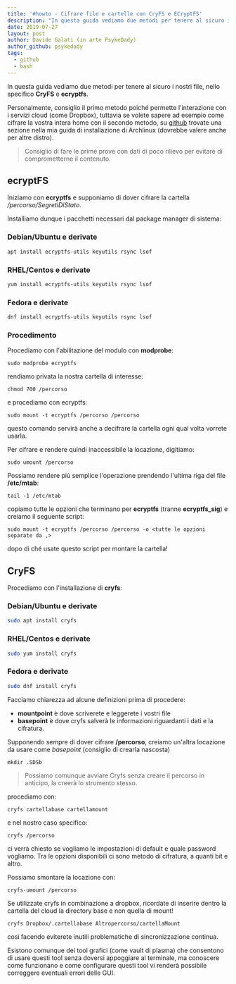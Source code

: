 ```yaml
---
title: '#howto - Cifrare file e cartelle con CryFS e ECryptFS'
description: "In questa guida vediamo due metodi per tenere al sicuro i nostri file, nello specifico CryFS e ecryptfs."
date: 2019-07-27
layout: post
author: Davide Galati (in arte PsykeDady)
author_github: psykedady
tags:
  - github  
  - bash
---
```

In questa guida vediamo due metodi per tenere al sicuro i nostri file, nello specifico **CryFS** e **ecryptfs**.

Personalmente, consiglio il primo metodo poiché permette l'interazione con i servizi cloud (come Dropbox), tuttavia se volete sapere ad esempio come cifrare la vostra intera home con il secondo metodo, su [github](https://github.com/PsykeDady/Archlinux_installazione) trovate una sezione nella mia guida di installazione di Archlinux (dovrebbe valere anche per altre distro).

> Consiglio di fare le prime prove con dati di poco rilievo per evitare di comprometterne il contenuto.

## ecryptFS

Iniziamo con **ecryptfs** e supponiamo di dover cifrare la cartella _/percorso/SegretiDiStato_.

Installiamo dunque i pacchetti necessari dal package manager di sistema:

### Debian/Ubuntu e derivate

```bash
apt install ecryptfs-utils keyutils rsync lsof
```

### RHEL/Centos e derivate

```bash
yum install ecryptfs-utils keyutils rsync lsof
```

### Fedora e derivate
```bash
dnf install ecryptfs-utils keyutils rsync lsof
```

### Procedimento 
Procediamo con l'abilitazione del modulo con **modprobe**:

    sudo modprobe ecryptfs

rendiamo privata la nostra cartella di interesse:

    chmod 700 /percorso

e procediamo con ecryptfs:

    sudo mount -t ecryptfs /percorso /percorso

questo comando servirà anche a decifrare la cartella ogni qual volta vorrete usarla.

Per cifrare e rendere quindi inaccessibile la locazione, digitiamo:

    sudo umount /percorso

Possiamo rendere più semplice l'operazione prendendo l'ultima riga del file **/etc/mtab**:

    tail -1 /etc/mtab

copiamo tutte le opzioni che terminano per **ecryptfs** (tranne **ecryptfs_sig**) e creiamo il seguente script:

    sudo mount -t ecryptfs /percorso /percorso -o <tutte le opzioni separate da ,>

dopo di ché usate questo script per montare la cartella!

## CryFS

Procediamo con l'installazione di **cryfs**:

### Debian/Ubuntu e derivate
```bash
sudo apt install cryfs
```

### RHEL/Centos e derivate

```bash 
sudo yum install cryfs
```

### Fedora e derivate

```bash
sudo dnf install cryfs
```

Facciamo chiarezza ad alcune definizioni prima di procedere:

-   **mountpoint** è dove scriverete e leggerete i vostri file
-   **basepoint** è dove cryfs salverà le informazioni riguardanti i dati e la cifratura.

Supponendo sempre di dover cifrare **/percorso**, creiamo un'altra locazione da usare come _basepoint_ (consiglio di crearla nascosta)

    mkdir .SDSb 

> Possiamo comunque avviare Cryfs senza creare il percorso in anticipo, la creerà lo strumento stesso.

procediamo con:

    cryfs cartellabase cartellamount

e nel nostro caso specifico:

    cryfs /percorso

ci verrà chiesto se vogliamo le impostazioni di default e quale password vogliamo. Tra le opzioni disponibili ci sono metodo di cifratura, a quanti bit e altro.

Possiamo smontare la locazione con:

    cryfs-umount /percorso

Se utilizzate cryfs in combinazione a dropbox, ricordate di inserire dentro la cartella del cloud la directory base e non quella di mount!

    cryfs Dropbox/.cartellabase Altropercorso/cartellaMount

così facendo eviterete inutili problematiche di sincronizzazione continua.

Esistono comunque dei tool grafici (come vault di plasma) che consentono di usare questi tool senza doversi appoggiare al terminale, ma conoscere come funzionano e come configurare questi tool vi renderà possibile correggere eventuali errori delle GUI.